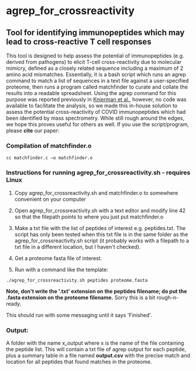# agrep_for_crossreactivity
## Tool for identifying immunopeptides which may lead to cross-reactive T cell responses
This tool is designed to help assess the potential of immunopeptides (e.g. derived from pathogens) to elicit T-cell cross-reactivity due to molecular mimicry, defined as a closely related sequence including a maximum of 2 amino acid mismatches. Essentially, it is a bash script which runs an agrep command to match a list of sequences in a text file against a user-specified proteome, then runs a program called matchfinder to curate and collate the results into a readable spreadsheet.
Using the agrep command for this purpose was reported previously in [Knierman et al.](https://doi.org/10.1016/j.celrep.2020.108454), however, no code was available to facilitate the analysis, so we made this in-house solution to assess the potential cross-reactivity of COVID immunopeptides which had been identified by mass spectrometry. While still rough around the edges, we hope this proves useful for others as well.
If you use the script/program, please **cite** our paper:

### Compilation of matchfinder.o
```
cc matchfinder.c –o matchfinder.o
```

### Instructions for running agrep_for_crossreactivity.sh - requires Linux

1. Copy agrep_for_crossreactivity.sh and matchfinder.o to somewhere convenient on your computer

2. Open agrep_for_crossreactivity.sh with a text editor and modify line 42 so that the filepath points to where you just put matchfinder.o

3. Make a txt file with the list of peptides of interest e.g. peptides.txt. The script has only been tested when this txt file is in the same folder as the agrep_for_crossreactivity.sh script (it probably works with a filepath to a txt file in a different location, but I haven't checked).

4. Get a proteome fasta file of interest.

5. Run with a command like the template:
```
./agrep_for_crossreactivity.sh peptides proteome.fasta
```
**Note, don't write the '.txt' extension on the peptides filename; do put the .fasta extension on the proteome filename.** Sorry this is a bit rough-n-ready.

This should run with some messaging until it says 'Finished'.

### Output: 
A folder with the name x_output where x is the name of the file containing the peptide list. This will contain a txt file of agrep output for each peptide, plus a summary table in a file named **output.csv** with the precise match and location for all peptides that found matches in the proteome.
